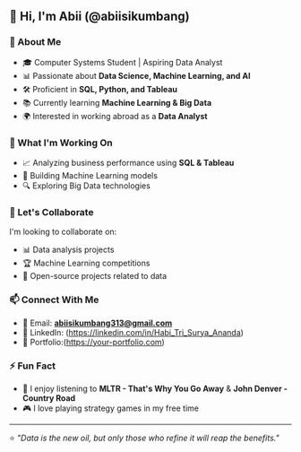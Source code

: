 ## 👋 Hi, I'm Abii (@abiisikumbang)

### 🚀 About Me
- 🎓 Computer Systems Student | Aspiring Data Analyst  
- 📊 Passionate about **Data Science, Machine Learning, and AI**  
- 🛠️ Proficient in **SQL, Python, and Tableau**  
- 📚 Currently learning **Machine Learning & Big Data**  
- 🌍 Interested in working abroad as a **Data Analyst**  

### 📌 What I'm Working On
- 📈 Analyzing business performance using **SQL & Tableau**  
- 🤖 Building Machine Learning models  
- 🔍 Exploring Big Data technologies  

### 🤝 Let's Collaborate
I'm looking to collaborate on:  
- 📊 Data analysis projects  
- 🏆 Machine Learning competitions  
- 📂 Open-source projects related to data  

### 📫 Connect With Me
- 📧 Email: **abiisikumbang313@gmail.com**  
- 💼 LinkedIn: (https://linkedin.com/in/Habi_Tri_Surya_Ananda)  
- 📝 Portfolio:(https://your-portfolio.com)  

### ⚡ Fun Fact
- 🎵 I enjoy listening to **MLTR - That's Why You Go Away** & **John Denver - Country Road**  
- 🎮 I love playing strategy games in my free time  

---

⭐️ _"Data is the new oil, but only those who refine it will reap the benefits."_  
